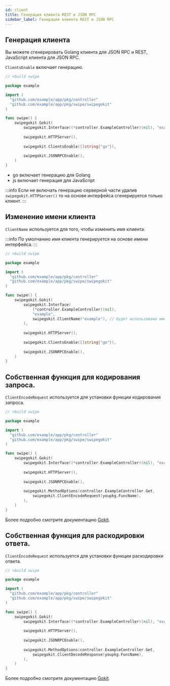 ```yaml
---
id: client
title: Генерация клиента REST и JSON RPC 
sidebar_label: Генерация клиента REST и JSON RPC
---
```


## Генерация клиента

Вы можете сгенерировать Golang клиента для JSON RPC и REST, 
JavaScript клиента для JSON RPC.

`ClientsEnable` включает генерацию.

```go
// +build swipe

package example

import (
  "github.com/example/app/pkg/controller"
  "github.com/example/app/pkg/swipe/swipegokit"
)

func swipe() {
    swipegokit.Gokit(
        swipegokit.Interface((*controller.ExampleController)(nil), "example"),
        
        swipegokit.HTTPServer(),
        
        swipegokit.ClientsEnable([]string{"go"}),
        
        swipegokit.JSONRPCEnable(),       
    )
}
```

- go включает генерацию для Golang
- js включает генерация для JavaScript


:::info
Если не включать генерацию серверной части удалив `swipegokit.HTTPServer()`
то на основе интерфейса сгенерируется только клиент.
:::

## Изменение имени клиента

`ClientName` используется для того, чтобы изменить имя клиента.

:::info
По умолчанию имя клиента генерируется на основе имени интерфейса.
:::

```go
// +build swipe

package example

import (
  "github.com/example/app/pkg/controller"
  "github.com/example/app/pkg/swipe/swipegokit"
)

func swipe() {
    swipegokit.Gokit(
        swipegokit.Interface(
            (*controller.ExampleController)(nil), 
            "example",
            swipegokit.ClientName("example"), // будет использовано имя Example вместо ExampleController 
        ),
        
        swipegokit.HTTPServer(),
        
        swipegokit.ClientsEnable([]string{"go"}),
        
        swipegokit.JSONRPCEnable(),       
    )
}
```

## Собственная функция для кодирования запроса.

`ClientEncodeRequest` используется для установки функции кодирования запроса.

```go
// +build swipe

package example

import (
  "github.com/example/app/pkg/controller"
  "github.com/example/app/pkg/swipe/swipegokit"
)

func swipe() {
    swipegokit.Gokit(
        swipegokit.Interface((*controller.ExampleController)(nil), "example"),
        
        swipegokit.HTTPServer(),
                    
        swipegokit.JSONRPCEnable(),   
        
        swipegokit.MethodOptions(controller.ExampleController.Get,
            swipegokit.ClientEncodeRequest(youpkg.FuncName),
        ),
    )
}
```

Более подробно смотрите документацию [Gokit](https://gokit.io/).

## Собственная функция для раскодировки ответа.

`ClientEncodeRequest` используется для установки функции раскодировки ответа.

```go
// +build swipe

package example

import (
  "github.com/example/app/pkg/controller"
  "github.com/example/app/pkg/swipe/swipegokit"
)

func swipe() {
    swipegokit.Gokit(
        swipegokit.Interface((*controller.ExampleController)(nil), "example"),
        
        swipegokit.HTTPServer(),
                    
        swipegokit.JSONRPCEnable(),   
        
        swipegokit.MethodOptions(controller.ExampleController.Get,
            swipegokit.ClientDecodeResponse(youpkg.FuncName),
        ),
    )
}
```

Более подробно смотрите документацию [Gokit](https://gokit.io/).
